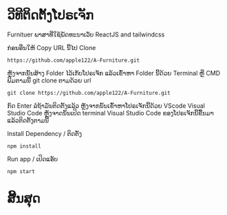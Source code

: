 # ວີທີຕິດຕັ້ງໂປຣເຈັກ

Furnituer ພາສາທີ່ໃຊ້ພັດທະນາເວັບ ReactJS and tailwindcss

ກ່ອນອືນໃຫ້ Copy URL ນີ້ໄປ Clone

    https://github.com/apple122/A-Furniture.git

ຫຼັງຈາກນັ້ນສ້າງ Folder ໄວ້ເກັບໂປຣເຈັກ ແລ້ວເຂົ້າຫາ Folder ນີ້ດ້ວຍ Terminal ຫຼື CMD
ພີມຕາມນີ້ git clone ຕາມດ້ວຍ url

    git clone https://github.com/apple122/A-Furniture.git
    
ກົດ Enter ລໍຖ້າມັນຕິດຕັ້ງແລ້ວ ຫຼັງຈາກນັ້ນເຂົ້າຫາໂປຣເຈັກນີ້ດ້ວຍ VScode Visual Studio Code
ຫຼັງຈາດນັ້ນເປິດ terminal Visual Studio Code ຂອງໂປຣເຈັກນີ້ຂື້ນມາ ແລ້ວຕິດຕັ້ງຕາມນີ້

Install Dependency / ຕິດຕັ້ງ

    npm install

Run app / ເປິດແອັບ

    npm start

# ສີ້ນສຸດ
